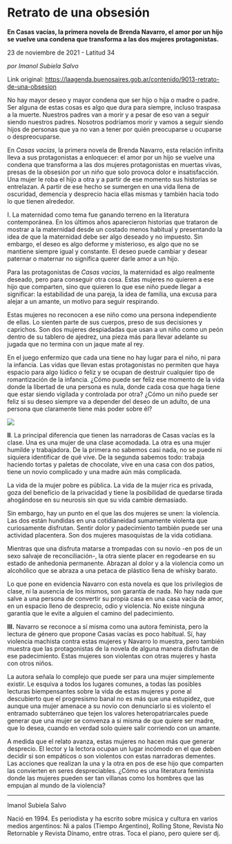 # Retrato de una obsesión

**En Casas vacías, la primera novela de Brenda Navarro, el amor por un hijo se vuelve una condena que transforma a las dos mujeres protagonistas.**

23 de noviembre de 2021 - Latitud 34

_por Imanol Subiela Salvo_

Link original: https://laagenda.buenosaires.gob.ar/contenido/9013-retrato-de-una-obsesion



No hay mayor deseo y mayor condena que ser hijo o hija o madre o padre. Ser alguna de estas cosas es algo que dura para siempre, incluso traspasa a la muerte. Nuestros padres van a morir y a pesar de eso van a seguir siendo nuestros padres. Nosotros podríamos morir y vamos a seguir siendo hijos de personas que ya no van a tener por quién preocuparse u ocuparse o despreocuparse.




En *Casas vacías*, la primera novela de Brenda Navarro, esta relación infinita lleva a sus protagonistas a enloquecer: el amor por un hijo se vuelve una condena que transforma a las dos mujeres protagonistas en muertas vivas, presas de la obsesión por un niño que solo provoca dolor e insatisfacción. Una mujer le roba el hijo a otra y a partir de ese momento sus historias se entrelazan. A partir de ese hecho se sumergen en una vida llena de oscuridad, demencia y desprecio hacia ellas mismas y también hacia todo lo que tienen alrededor.




I. La maternidad como tema fue ganando terreno en la literatura contemporánea. En los últimos años aparecieron historias que trataron de mostrar a la maternidad desde un costado menos habitual y presentando la idea de que la maternidad debe ser algo deseado y no impuesto. Sin embargo, el deseo es algo deforme y misterioso, es algo que no se mantiene siempre igual y constante. El deseo puede cambiar y desear paternar o maternar no significa querer darle amor a un hijo.




Para las protagonistas de *Casas vacías*, la maternidad es algo realmente deseado, pero para conseguir otra cosa. Estas mujeres no quieren a ese hijo que comparten, sino que quieren lo que ese niño puede llegar a significar: la estabilidad de una pareja, la idea de familia, una excusa para alejar a un amante, un motivo para seguir respirando.




Estas mujeres no reconocen a ese niño como una persona independiente de ellas. Lo sienten parte de sus cuerpos, preso de sus decisiones y caprichos. Son dos mujeres despiadadas que usan a un niño como un peón dentro de su tablero de ajedrez, una pieza más para llevar adelante su jugada que no termina con un jaque mate al rey.




En el juego enfermizo que cada una tiene no hay lugar para el niño, ni para la infancia. Las vidas que llevan estas protagonistas no permiten que haya espacio para algo lúdico o feliz y se ocupan de destruir cualquier tipo de romantización de la infancia. ¿Cómo puede ser feliz ese momento de la vida donde la libertad de una persona es nula, donde cada cosa que haga tiene que estar siendo vigilada y controlada por otra? ¿Cómo un niño puede ser feliz si su deseo siempre va a depender del deseo de un adulto, de una persona que claramente tiene más poder sobre él?




![](https://cdn.feater.me/files/images/116660/c74fe6f7-01fb-4e24-be32-3d937e70f1fe.png)




**II**. La principal diferencia que tienen las narradoras de Casas vacías es la clase. Una es una mujer de una clase acomodada. La otra es una mujer humilde y trabajadora. De la primera no sabemos casi nada, no se puede ni siquiera identificar de qué vive. De la segunda sabemos todo: trabaja haciendo tortas y paletas de chocolate, vive en una casa con dos patios, tiene un novio complicado y una madre aún más complicada.




La vida de la mujer pobre es pública. La vida de la mujer rica es privada, goza del beneficio de la privacidad y tiene la posibilidad de quedarse tirada ahogándose en su neurosis sin que su vida cambie demasiado.




Sin embargo, hay un punto en el que las dos mujeres se unen: la violencia. Las dos están hundidas en una cotidianeidad sumamente violenta que curiosamente disfrutan. Sentir dolor y padecimiento también puede ser una actividad placentera. Son dos mujeres masoquistas de la vida cotidiana.




Mientras que una disfruta matarse a trompadas con su novio -en pos de un sexo salvaje de reconciliación-, la otra siente placer en regodearse en su estado de anhedonia permanente. Abrazan al dolor y a la violencia como un alcohólico que se abraza a una petaca de plástico llena de whisky barato.




Lo que pone en evidencia Navarro con esta novela es que los privilegios de clase, ni la ausencia de los mismos, son garantía de nada. No hay nada que salve a una persona de convertir su propia casa en una casa vacía de amor, en un espacio lleno de desprecio, odio y violencia. No existe ninguna garantía que le evite a alguien el camino del padecimiento.




**III.** Navarro se reconoce a sí misma como una autora feminista, pero la lectura de género que propone Casas vacías es poco habitual. Sí, hay violencia machista contra estas mujeres y Navarro lo muestra, pero también muestra que las protagonistas de la novela de alguna manera disfrutan de ese padecimiento. Estas mujeres son violentas con otras mujeres y hasta con otros niños.




La autora señala lo complejo que puede ser para una mujer simplemente existir. Le esquiva a todos los lugares comunes, a todas las posibles lecturas biempensantes sobre la vida de estas mujeres y pone al descubierto que el progresismo banal no es más que una estupidez, que aunque una mujer amenace a su novio con denunciarlo si es violento el entramado subterráneo que tejen los valores heteropatriarcales puede generar que una mujer se convenza a si misma de que quiere ser madre, que lo desea, cuando en verdad solo quiere salir corriendo con un amante.




A medida que el relato avanza, estas mujeres no hacen más que generar desprecio. El lector y la lectora ocupan un lugar incómodo en el que deben decidir si son empáticos o son violentos con estas narradoras dementes. Las acciones que realizan la una y la otra en pos de ese hijo que comparten las convierten en seres despreciables. ¿Cómo es una literatura feminista donde las mujeres pueden ser tan villanas como los hombres que las empujan al mundo de la violencia?




---




Imanol Subiela Salvo




Nació en 1994. Es periodista y ha escrito sobre música y cultura en varios medios argentinos: Ni a palos (Tiempo Argentino), Rolling Stone, Revista No Retornable y Revista Dínamo, entre otras. Toca el piano, pero quiere ser dj.



